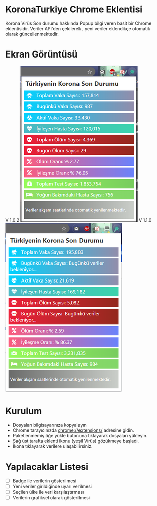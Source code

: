 # KoronaTurkiye Chrome Eklentisi
Korona Virüs Son durumu hakkında Popup bilgi veren basit bir Chrome eklentisidir. Veriler API'den çekilerek , yeni veriler eklendikçe otomatik olarak güncellenmektedir.

# Ekran Görüntüsü
V 1.0.2
![Images](https://github.com/HakanYilmazzz/KoronaTurkiye/blob/master/images/images.png)
V 1.1.0
![Image](https://github.com/HakanYilmazzz/KoronaTurkiye/blob/master/images/sson.png)

# Kurulum
* Dosyaları bilgisayarınıza kopyalayın
* Chrome tarayıcınızda [chrome://extensions/](chrome://extensions/) adresine gidin.
* Paketlenmemiş öğe yükle butonuna tıklayarak dosyaları yükleyin.
* Sağ üst tarafta eklenti ikonu (yeşil Virüs) gözükmeye başladı.
* İkona tıklayarak verilere ulaşabilirsiniz.

# Yapılacaklar Listesi

- [ ] Badge ile verilerin gösterilmesi
- [ ] Yeni veriler girildiğinde uyarı verilmesi
- [ ] Seçilen ülke ile veri karşılaştırması
- [ ] Verilerin grafiksel olarak gösterilmesi 
